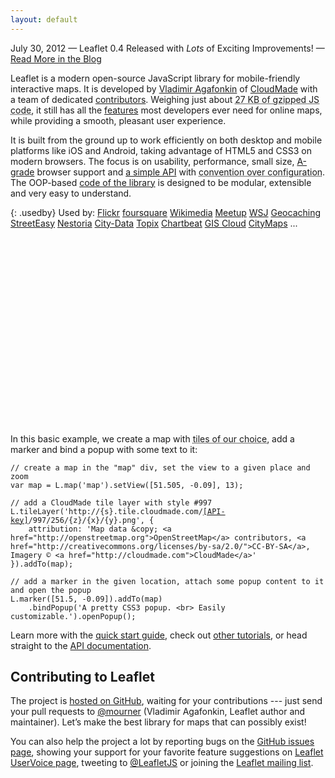 ```yaml
---
layout: default
---
```


<p class="notice">July 30, 2012 &mdash; Leaflet 0.4 Released with <em>Lots</em> of Exciting Improvements! &mdash; <a href="2012/07/30/leaflet-0-4-released.html">Read More in the Blog</a></p>

Leaflet is a modern open-source JavaScript library for mobile-friendly interactive maps. It is developed by [Vladimir Agafonkin][] of [CloudMade][] with a&nbsp;team of dedicated [contributors][]. Weighing just about <abbr title="That's 102 KB minified and 176 KB in the source form, with 8 KB of CSS (1.8 KB gzipped) and 10 KB of images">27 KB of gzipped JS code</abbr>, it still has all the [features][] most developers ever need for online maps, while providing a smooth, pleasant user experience.

It is built from the ground up to work efficiently on both desktop and mobile platforms like iOS and Android, taking advantage of HTML5 and CSS3 on modern browsers. The focus is on usability, performance, small size, [A-grade][] browser support and [a simple API][] with <abbr title="Simplicity and reasonable defaults so that the API doesn't get in your way, while not losing flexibility">convention over configuration</abbr>. The OOP-based [code of the library][] is designed to be modular, extensible and very easy to understand.

{: .usedby}
Used by: [Flickr](http://flickr.com/map) [foursquare](https://foursquare.com/) [Wikimedia](http://blog.wikimedia.org/2012/04/05/new-wikipedia-app-for-ios-and-an-update-for-our-android-app/) [Meetup](http://www.meetup.com/) [WSJ](http://projects.wsj.com/campaign2012/maps/) [Geocaching](http://geocaching.com) [StreetEasy](http://streeteasy.com/) [Nestoria](http://www.nestoria.co.uk) [City-Data](http://city-data.com) [Topix](http://topix.com/) [Chartbeat](http://chartbeat.com/) [GIS Cloud](http://www.giscloud.com/) [CityMaps](http://www.citymaps.com) ...

<div id="map" class="map" style="height: 300px"></div>

In this basic example, we create a map with <abbr title="Here we use the beautiful CloudMade tiles which require an API key (get one for free!), but Leaflet doesn't force you to &mdash; use whatever works for you, it's open source!">tiles of our choice</abbr>, add a marker and bind a popup with some text to it:


<!--- manually colored to support raw HTML inside the code -->
<pre><code class="javascript"><span class="comment">// create a map in the "map" div, set the view to a given place and zoom</span>
<span class="keyword">var</span> map = L.map(<span class="string">'map'</span>).setView([<span class="number">51.505</span>, -<span class="number">0.09</span>], <span class="number">13</span>);

<span class="comment">// add a CloudMade tile layer with style #997</span>
L.tileLayer(<span class="string">'http://{s}.tile.cloudmade.com/<a href="http://cloudmade.com/register">[API-key]</a>/997/256/{z}/{x}/{y}.png'</span>, {
    attribution: <span class="string">'Map data <span class="text-cut" data-cut="[&hellip;]">&amp;copy; &lt;a href="http://openstreetmap.org"&gt;OpenStreetMap&lt;/a&gt; contributors, &lt;a href="http://creativecommons.org/licenses/by-sa/2.0/"&gt;CC-BY-SA&lt;/a&gt;, Imagery © &lt;a href="http://cloudmade.com"&gt;CloudMade&lt;/a&gt;</span>'</span>
}).addTo(map);

<span class="comment">// add a marker in the given location, attach some popup content to it and open the popup</span>
L.marker([<span class="number">51.5</span>, -<span class="number">0.09</span>]).addTo(map)
    .bindPopup(<span class="string">'A pretty CSS3 popup. &lt;br&gt; Easily customizable.'</span>).openPopup();</code></pre>


Learn more with the [quick start guide](examples/quick-start.html), check out [other tutorials](examples.html), or head straight to the [API documentation](reference.html).


## Contributing to Leaflet

The project is [hosted on GitHub][], waiting for your contributions --- just send your pull requests to [@mourner][] (Vladimir Agafonkin, Leaflet author and maintainer). Let’s make the best library for maps that can possibly exist!

You can also help the project a lot by reporting bugs on the [GitHub issues page][], showing your support for  your favorite feature suggestions on [Leaflet UserVoice page][], tweeting to [@LeafletJS][] or joining the [Leaflet mailing list][].

  [Vladimir Agafonkin]: http://agafonkin.com/en
  [CloudMade]: http://cloudmade.com
  [contributors]: https://github.com/CloudMade/Leaflet/graphs/contributors
  [features]: features.html
  [A-grade]: http://developer.yahoo.com/yui/articles/gbs/
  [a simple API]: reference.html "Leaflet API reference"
  [code of the library]: https://github.com/CloudMade/Leaflet
    "Leaflet GitHub repository"
  [hosted on GitHub]: http://github.com/CloudMade/Leaflet
  [@mourner]: http://github.com/mourner
  [GitHub issues page]: http://github.com/CloudMade/Leaflet/issues
  [Leaflet UserVoice page]: http://leaflet.uservoice.com
  [@LeafletJS]: http://twitter.com/LeafletJS
  [Leaflet mailing list]: https://groups.google.com/group/leaflet-js


<script>
	var cloudmadeUrl = 'http://{s}.tile.cloudmade.com/BC9A493B41014CAABB98F0471D759707/997/256/{z}/{x}/{y}.png',
		cloudmadeAttribution = 'Map data &copy; <a href="http://openstreetmap.org">OpenStreetMap</a> contributors, <a href="http://creativecommons.org/licenses/by-sa/2.0/">CC-BY-SA</a>, Imagery &copy; <a href="http://cloudmade.com">CloudMade</a>',
		cloudmade = new L.TileLayer(cloudmadeUrl, {maxZoom: 18, attribution: cloudmadeAttribution});

	var map = new L.Map('map');
	map.setView(new L.LatLng(51.505, -0.09), 13).addLayer(cloudmade);

	var marker = new L.Marker(new L.LatLng(51.5, -0.09));
	map.addLayer(marker);

	marker.bindPopup('A pretty CSS3 popup.<br />Easily customizable.').openPopup();
</script>
